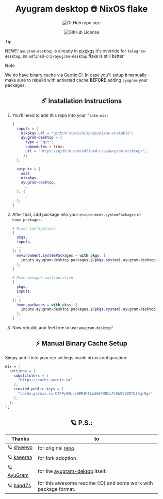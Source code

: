 <h1 align="center">Ayugram desktop 🌐 NixOS flake</h1>

<div align="center">

![GitHub repo size](https://img.shields.io/github/repo-size/ayugram-port/ayugram-desktop?style=for-the-badge&cacheSeconds=180)

![GitHub License](https://img.shields.io/github/license/ayugram-port/ayugram-desktop?style=for-the-badge)
</div>

> [!TIP]
> NEW!!!
> `ayugram-desktop` is already in [nixpkgs](https://github.com/NixOS/nixpkgs/blob/master/pkgs/by-name/ay/ayugram-desktop/package.nix)
> it's override for `telegram-desktop`, so `ndfined-crp/ayugram-desktop`
> flake is still better

> [!NOTE]
> We do have binary cache via [Garnix CI](https://garnix.io/).
> In case you'll setup it manually - make sure to rebuild with
> activated cache **BEFORE** adding `ayugram` your packages.

<h2 align="center">☄️ Installation Instructions</h2>

1. You'll need to add this repo into your `flake.nix`:

   ```nix
   {
     inputs = {
       nixpkgs.url = "github:nixos/nixpkgs/nixos-unstable";
       ayugram-desktop = {
         type = "git";
         submodules = true;
         url = "https://github.com/ndfined-crp/ayugram-desktop/";
        };
     };

     outputs = {
       self,
       nixpkgs,
       ayugram-desktop,
       ...
     }: {
       ...
     };
   }
   ```

2. After that, add package into your `environment.systemPackages` or `home.packages`:

   ```nix
   # Nixos configuraion
   {
     pkgs,
     inputs,
     ...
   }: {
     environment.systemPackages = with pkgs; [
       inputs.ayugram-desktop.packages.${pkgs.system}.ayugram-desktop
     ];
   }
   ```

   ```nix
   # Home-manager configuration
   {
     pkgs,
     inputs,
     ...
   }: {
     home.packages = with pkgs; [
       inputs.ayugram-desktop.packages.${pkgs.system}.ayugram-desktop
     ];
   }
   ```

3. Now rebuild, and feel free to use `ayugram-desktop`!

<h2 align="center"> ⚡ Manual Binary Cache Setup</h2>

Simpy add it into your `nix` settings inside nixos configuration:

```nix
nix = {
  settings = {
    substituters = [
      "https://cache.garnix.io"
    ];
    trusted-public-keys = [
      "cache.garnix.io:CTFPyKSLcx5RMJKfLo5EEPUObbA78b0YQ2DTCJXqr9g="
    ];
  };
};
```

<h2 align="center"> 🪐 P.S.:</h2>

| Thanks                                            | to                                                                          |
| ------------------------------------------------- | --------------------------------------------------------------------------- |
| 🪐 [shwewo](https://github.com/shwewo)            | for original [repo](https://github.com/shwewo/ayugram-desktop).             |
| 🪐 [kaeeraa](https://github.com/kaeeraa)          | for fork adoption.                                                          |
| 🪐 [AyuGram](https://github.com/AyuGram)          | for the [ayugram-dektop](https://github.com/AyuGram/AyuGramDesktop) itself. |
| 🪐 [hand7s](https://github.com/s0me1newithhands7) | for this awesome readme (:D) and some work with package format.             |
